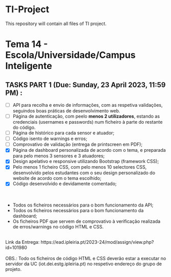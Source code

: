 # TI-Project

This repository will contain all files of TI project.

<h1> Tema 14 - Escola/Universidade/Campus Inteligente </h1>


<h2> TASKS PART 1 (Due: Sunday, 23 April 2023, 11:59 PM) : </h2>


- [ ] API para recolha e envio de informações, com as respetiva validações, seguindos boas práticas de desenvolvimento web. <br>
- [ ] Página de autenticação, com peelo **menos 2 utilizadores**, estando as credenciais (usernames e passwords) num ficheiro à parte do restante do código.<br>
- [ ] Página de histórico para cada sensor e atuador;
- [ ] Código isento de warnings e erros;<br>
- [ ] Comprovativo de validação (entrega de printscreen em PDF);
- [x] Página de dashboard personalizada de acordo com o tema, e preparada para pelo menos 3 sensores e 3 atuadores;<br>
- [x] Design apelativo e responsive utilizando Bootstrap (framework CSS);<br>
- [x] Pelo menos 1 ficheiro CSS, com pelo menos 10 selectores CSS, desenvolvido pelos estudantes com o seu design personalizado do website de acordo com o tema escolhido;<br>
- [x] Código desenvolvido e devidamente comentado;<br>
<br><br>

-  Todos os ficheiros necessários para o bom funcionamento da API;<br>
-  Todos os ficheiros necessários para o bom funcionamento da dashboard;<br>
-  Os ficheiros PDF que servem de comprovativo à verificação realizada de erros/warnings no código HTML e CSS.<br>


<br> 
Link da Entrega: https://ead.ipleiria.pt/2023-24/mod/assign/view.php?id=101980
<br> 
<br> 
OBS.: Todo os ficheiros de código HTML e CSS deverão estar a executar no servidor da UC (iot.dei.estg.ipleiria.pt) no respetivo endereço do grupo de projeto. 
<br><br>
